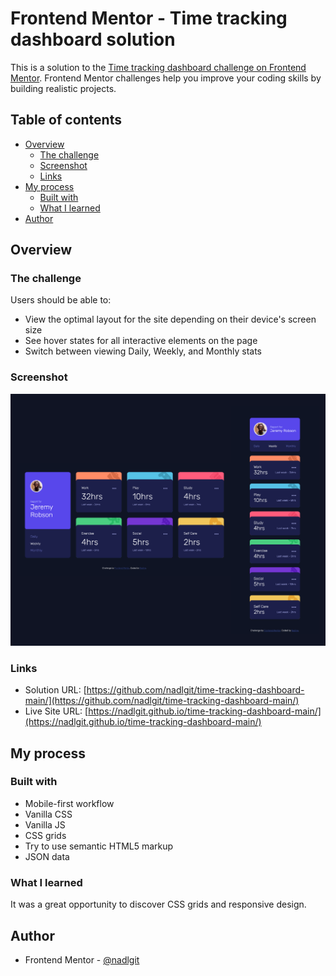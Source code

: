 # Frontend Mentor - Time tracking dashboard solution

This is a solution to the [Time tracking dashboard challenge on Frontend Mentor](https://www.frontendmentor.io/challenges/time-tracking-dashboard-UIQ7167Jw). Frontend Mentor challenges help you improve your coding skills by building realistic projects. 

## Table of contents

- [Overview](#overview)
  - [The challenge](#the-challenge)
  - [Screenshot](#screenshot)
  - [Links](#links)
- [My process](#my-process)
  - [Built with](#built-with)
  - [What I learned](#what-i-learned)
- [Author](#author)

## Overview

### The challenge

Users should be able to:

- View the optimal layout for the site depending on their device's screen size
- See hover states for all interactive elements on the page
- Switch between viewing Daily, Weekly, and Monthly stats

### Screenshot

![](./screenshot.png)

### Links

- Solution URL: [https://github.com/nadlgit/time-tracking-dashboard-main/](https://github.com/nadlgit/time-tracking-dashboard-main/)
- Live Site URL: [https://nadlgit.github.io/time-tracking-dashboard-main/](https://nadlgit.github.io/time-tracking-dashboard-main/)

## My process

### Built with

- Mobile-first workflow
- Vanilla CSS
- Vanilla JS
- CSS grids
- Try to use semantic HTML5 markup
- JSON data

### What I learned

It was a great opportunity to discover CSS grids and responsive design.

## Author

- Frontend Mentor - [@nadlgit](https://www.frontendmentor.io/profile/nadlgit)

